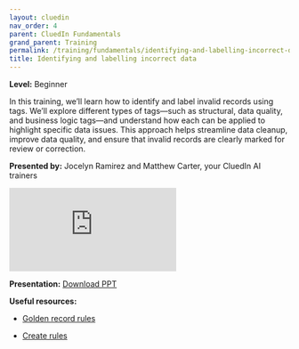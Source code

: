 ```yaml
---
layout: cluedin
nav_order: 4
parent: CluedIn Fundamentals
grand_parent: Training
permalink: /training/fundamentals/identifying-and-labelling-incorrect-data
title: Identifying and labelling incorrect data
---
```


**Level:** Beginner

In this training, we’ll learn how to identify and label invalid records using tags. We’ll explore different types of tags—such as structural, data quality, and business logic tags—and understand how each can be applied to highlight specific data issues. This approach helps streamline data cleanup, improve data quality, and ensure that invalid records are clearly marked for review or correction.

**Presented by:** Jocelyn Ramirez and Matthew Carter, your CluedIn AI trainers

<div class="videoFrame">
<iframe src="https://player.vimeo.com/video/1106102192?badge=0&amp;autopause=0&amp;player_id=0&amp;app_id=58479" frameborder="0" allow="autoplay; fullscreen; picture-in-picture; clipboard-write" title="CluedIn Fundamentals Identifying and labelling incorrect data"></iframe></div>

**Presentation:** <a href="../../../assets/other/training-ppt/training-4a-identifying-and-labelling-incorrect-data.pptx" download>Download PPT</a>

**Useful resources:**

- [Golden record rules](/management/rules/rule-types#golden-record-rules)

- [Create rules](/getting-started/rule-builder)
